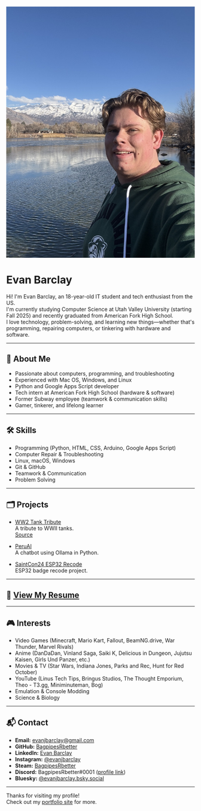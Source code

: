 <link rel="stylesheet" href="style.css">

![Evan next to lake with mountains](https://raw.githubusercontent.com/BagpipesRbetter/BagpipesRbetter.github.io/main/me.jpeg)

# Evan Barclay

Hi! I'm Evan Barclay, an 18-year-old IT student and tech enthusiast from the US.  
I'm currently studying Computer Science at Utah Valley University (starting Fall 2025) and recently graduated from American Fork High School.  
I love technology, problem-solving, and learning new things—whether that's programming, repairing computers, or tinkering with hardware and software.

---

## 🚀 About Me

- Passionate about computers, programming, and troubleshooting
- Experienced with Mac OS, Windows, and Linux
- Python and Google Apps Script developer
- Tech intern at American Fork High School (hardware & software)
- Former Subway employee (teamwork & communication skills)
- Gamer, tinkerer, and lifelong learner

---

## 🛠️ Skills

- Programming (Python, HTML, CSS, Arduino, Google Apps Script)
- Computer Repair & Troubleshooting
- Linux, macOS, Windows
- Git & GitHub
- Teamwork & Communication
- Problem Solving

---

## 🗂️ Projects

- [WW2 Tank Tribute](https://bagpipesrbetter.github.io/UDMAF)  
  A tribute to WWII tanks.  
  [Source](https://github.com/BagpipesRbetter/UDMAF)

- [PeruAI](https://github.com/BagpipesRbetter/PeruAi)  
  A chatbot using Ollama in Python.

- [SaintCon24 ESP32 Recode](https://github.com/BagpipesRbetter/SaintCon24-ESP32-Recode)  
  ESP32 badge recode project.

---

## 📄 [View My Resume](https://bagpipesrbetter.github.io/Resume/)

---

## 🎮 Interests

- Video Games (Minecraft, Mario Kart, Fallout, BeamNG.drive, War Thunder, Marvel Rivals)
- Anime (DanDaDan, Vinland Saga, Saiki K, Delicious in Dungeon, Jujutsu Kaisen, Girls Und Panzer, etc.)
- Movies & TV (Star Wars, Indiana Jones, Parks and Rec, Hunt for Red October)
- YouTube (Linus Tech Tips, Bringus Studios, The Thought Emporium, Theo - T3.gg, Miniminuteman, Bog)
- Emulation & Console Modding
- Science & Biology

---

## 📬 Contact

- **Email:** [evanjbarclay@gmail.com](mailto:evanjbarclay@gmail.com)
- **GitHub:** [BagpipesRbetter](https://github.com/BagpipesRbetter)
- **LinkedIn:** [Evan Barclay](https://linkedin.com/in/evanjbarclay)
- **Instagram:** [@evanjbarclay](https://instagram.com/evanjbarclay/)
- **Steam:** [BagpipesRbetter](https://steamcommunity.com/id/BagpipesRbetter/)
- **Discord:** BagpipesRbetter#0001 ([profile link](https://discordapp.com/users/773342404630675518))
- **Bluesky:** [@evanjbarclay.bsky.social](https://bsky.app/profile/evanjbarclay.bsky.social)

---

Thanks for visiting my profile!  
Check out my [portfolio site](https://bagpipesrbetter.github.io/) for more.
